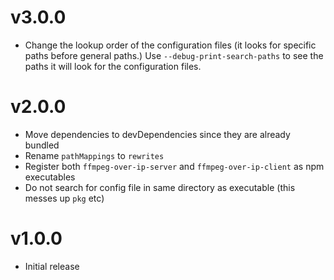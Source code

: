 
# v3.0.0

- Change the lookup order of the configuration files (it looks for specific paths before general paths.)
  Use `--debug-print-search-paths` to see the paths it will look for the configuration files.

# v2.0.0

- Move dependencies to devDependencies since they are already bundled
- Rename `pathMappings` to `rewrites`
- Register both `ffmpeg-over-ip-server` and `ffmpeg-over-ip-client` as npm executables
- Do not search for config file in same directory as executable (this messes up `pkg` etc)

# v1.0.0

- Initial release
